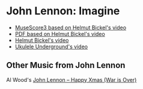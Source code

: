 # John Lennon: Imagine

* [MuseScore3 based on Helmut Bickel's video](./Imagine.pdf)
* [PDF based on Helmut Bickel's video](./Imagine.pdf)
* [Helmut Bickel's video](https://www.youtube.com/watch?v=SsYFY4EZlEo)
* [Ukulele Underground's video](https://ukuleleunderground.com/2015/08/uke-lesson-93-imagine-john-lennon/)

## Other Music from John Lennon

Al Wood's [John Lennon – Happy Xmas (War is Over)](http://ukulelehunt.com/2020/12/08/john-lennon-happy-xmas-war-is-overtab/)
